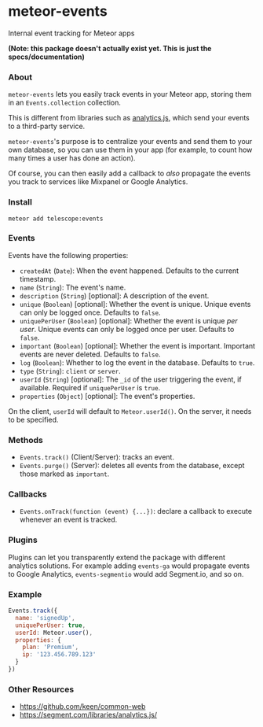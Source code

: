 # meteor-events

Internal event tracking for Meteor apps

**(Note: this package doesn't actually exist yet. This is just the specs/documentation)**

### About

`meteor-events` lets you easily track events in your Meteor app, storing them in an `Events.collection` collection. 

This is different from libraries such as [analytics.js](http://segmentio.github.io/analytics.js/), which send your events to a third-party service. 

`meteor-events`'s purpose is to centralize your events and send them to your own database, so you can use them in your app (for example, to count how many times a user has done an action). 

Of course, you can then easily add a callback to *also* propagate the events you track to services like Mixpanel or Google Analytics. 

### Install

`meteor add telescope:events`

### Events

Events have the following properties:

- `createdAt` (`Date`): When the event happened. Defaults to the current timestamp.
- `name` (`String`): The event's name.
- `description` (`String`) [optional]: A description of the event.
- `unique` (`Boolean`) [optional]: Whether the event is unique. Unique events can only be logged once. Defaults to `false`. 
- `uniquePerUser` (`Boolean`) [optional]:  Whether the event is unique *per user*. Unique events can only be logged once per user. Defaults to `false`. 
- `important` (`Boolean`) [optional]: Whether the event is important. Important events are never deleted. Defaults to `false`.
- `log` (`Boolean`): Whether to log the event in the database. Defaults to `true`. 
- `type` (`String`): `client` or `server`. 
- `userId` (`String`) [optional]: The `_id` of the user triggering the event, if available. Required if `uniquePerUser` is `true`. 
- `properties` (`Object`) [optional]: The event's properties. 

On the client, `userId` will default to `Meteor.userId()`. On the server, it needs to be specified. 

### Methods

- `Events.track()` (Client/Server): tracks an event. 
- `Events.purge()` (Server): deletes all events from the database, except those marked as `important`. 

### Callbacks

- `Events.onTrack(function (event) {...})`: declare a callback to execute whenever an event is tracked. 

### Plugins

Plugins can let you transparently extend the package with different analytics solutions. For example adding `events-ga` would propagate events to Google Analytics, `events-segmentio` would add Segment.io, and so on. 

### Example

```js
Events.track({
  name: 'signedUp',
  uniquePerUser: true,
  userId: Meteor.user(),
  properties: {
    plan: 'Premium', 
    ip: '123.456.789.123'
  }
})
```

### Other Resources

- https://github.com/keen/common-web
- https://segment.com/libraries/analytics.js/
